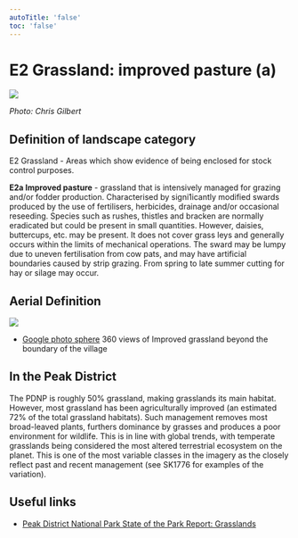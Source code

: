 ```yaml
---
autoTitle: 'false'
toc: 'false'
---
```


# E2 Grassland: improved pasture (a)

![](https://report-publishing/media/interpretation-key/e2a.png)

_Photo: Chris Gilbert_

## Definition of landscape category

E2 Grassland - Areas which show evidence of being enclosed for stock control purposes.

**E2a Improved pasture** - grassland that is intensively managed for grazing and/or fodder production. Characterised by signi1icantly modified swards produced by the use of fertilisers, herbicides, drainage and/or occasional reseeding. Species such as rushes, thistles and bracken are normally eradicated but could be present in small quantities. However, daisies, buttercups, etc. may be present. It does not cover grass leys and generally occurs within the limits of mechanical operations. The sward may be lumpy due to uneven fertilisation from cow pats, and may have artificial boundaries caused by strip grazing. From spring to late summer cutting for hay or silage may occur.

## Aerial Definition

![](https://report-publishing/media/interpretation-key/fig13.png)

*   [Google photo sphere](https://goo.gl/maps/Dy239Bc2VAn9D5CH9) 360 views of Improved grassland beyond the boundary of the village

## In the Peak District

The PDNP is roughly 50% grassland, making grasslands its main habitat. However, most grassland has been agriculturally improved (an estimated 72% of the total grassland habitats). Such management removes most broad-leaved plants, furthers dominance by grasses and produces a poor environment for wildlife. This is in line with global trends, with temperate grasslands being considered the most altered terrestrial ecosystem on the planet. This is one of the most variable classes in the imagery as the closely reflect past and recent management (see SK1776 for examples of the variation).

## Useful links

*   [Peak District National Park State of the Park Report: Grasslands](https://reports.peakdistrict.gov.uk/sotpr/docs/wildlife-habitat/habitats.html#grassland)